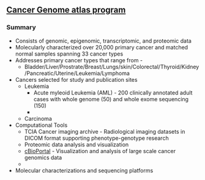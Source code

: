 ## [Cancer Genome atlas program](https://www.cancer.gov/about-nci/organization/ccg/research/structural-genomics/tcga)

### Summary
* Consists of genomic, epigenomic, transcriptomic, and proteomic data
* Molecularly characterized over 20,000 primary cancer and matched normal samples spanning 33 cancer types
* Addresses primary cancer types that range from - 
  * Bladder/Liver/Prostrate/Breast/Lungs/skin/Colorectal/Thyroid/Kidney/Pancreatic/Uterine/Leukemia/Lymphoma
* Cancers selected for study and publication sites
  * Leukemia 
    * Acute myleoid Leukemia (AML) - 200 clinically annotated adult cases with whole genome (50) and whole exome sequencing (150)
    * 
  * Carcinoma
 * Computational Tools 
   * TCIA Cancer imaging archive - Radiological imaging datasets in DICOM format supporting phenotype-genotype research
   * Proteomic data analysis and visualization
   * [cBioPortal](http://www.cbioportal.org/) - Visualization and analysis of large scale cancer genomics data
   * 
 * Molecular characterizations and sequencing platforms
